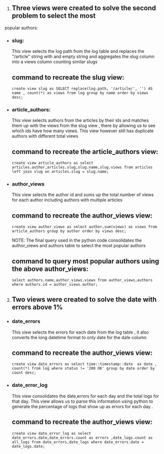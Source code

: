 

1) ## Three  views were created to solve the second problem to select the most
popular authors:
 - ### slug:
     <p> This view selects the log path from the log table and replaces the
     "/article" string with and empty string and aggregates the slug column
     into a views column counting similar slugs

     command to recreate the slug view:
     ----------------------------------
     ``create view slug as SELECT replace(log.path, '/article/', '')
     AS name , count(*) as views from log group by name order by views desc;``
     </p>
 - ### article_authors:
     <p> This view selects authors from the articles by their ids and matches them
     up with the views from the slug view , there by allowing us to see which
     ids have how many views.
     This view however still has duplicate authors with different total views

     command to recreate the article_authors view:
     --------------------------------------------
     ``create view article_authors as select
     articles.author,articles.slug,slug.name,slug.views from articles left join
     slug on articles.slug = slug.name;``
     </p>
 - ### author_views
     <p> This view selects the author id and sums up the total number of views for
     each author including authors with multiple articles

     command to recreate the author_views view:
     --------------------------------------------
     ``create view author_views as select author,sum(views) as views
     from article_authors group by author order by views desc;``
     
    NOTE:
    The final query used in the python code consolidates the author_views
    and authors table to select the most popular authors

    command to  query most popular authors using the above author_views:
    --------------------------------------------------------------------
    ``select authors.name,author_views.views from author_views,authors
    where authors.id = author_views.author;``
    </p>


2) ## Two views were created to solve the date with errors above 1% ##

- ### date_errors
    <p> This view selects the errors for each date from the log table , it also
    converts the long datetime format to only date for the date column

    command to recreate the author_views view:
    ------------------------------------------
    ``create view date_errors as select time::timestamp::date  as date ,
      count(*) from log where status != '200 OK' group by date order by
      count desc;``
   </p>
- ### date_error_log
    <p> This view consolidates the date,errors for each day and the total logs
    for that day. This view allows us to parse this information using python to
    generate the percentage of logs that show up as errors for each day .

    command to recreate the author_views view:
    ------------------------------------------
    ``create view date_error_log as select date_errors.date,date_errors.count
    as errors ,date_logs.count as all_logs from date_errors,date_logs where
    date_errors.date = date_logs.date;``
    </p>
